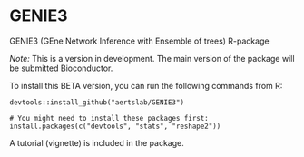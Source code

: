 # GENIE3
GENIE3 (GEne Network Inference with Ensemble of trees) R-package



*Note:* This is a version in development. The main version of the package will be submitted Bioconductor. 

To install this BETA version, you can run the following commands from R:
```
devtools::install_github("aertslab/GENIE3")

# You might need to install these packages first:
install.packages(c("devtools", "stats", "reshape2"))
```

A tutorial (vignette) is included in the package.
